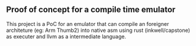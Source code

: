 ## Proof of concept for a compile time emulator

This project is a PoC for an emulator that can compile an foreigner
architeture (eg: Arm Thumb2) into native asm using rust (inkwell/capstone) as
executer and llvm as a intermediate language.
